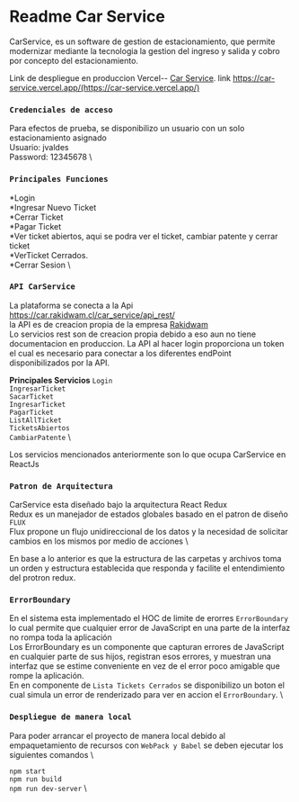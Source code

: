 # Readme Car Service
CarService, es un software de gestion de estacionamiento, que permite modernizar mediante la tecnologia la gestion del ingreso y salida y cobro por concepto del estacionamiento.

Link de despliegue en produccion Vercel-- [Car Service](https://car-service.vercel.app/).
link https://car-service.vercel.app/(https://car-service.vercel.app/)

### `Credenciales de acceso` 

Para efectos de prueba, se disponibilizo un usuario con un solo estacionamiento asignado\
Usuario: jvaldes \
Password: 12345678 \


### `Principales Funciones` 
*Login \
*Ingresar Nuevo Ticket \
*Cerrar Ticket \
*Pagar Ticket \
*Ver ticket abiertos, aqui se podra ver el ticket, cambiar patente y cerrar ticket\
*VerTicket Cerrados. \
*Cerrar Sesion \

### `API CarService`
La plataforma se conecta a la Api https://car.rakidwam.cl/car_service/api_rest/ \
la API es de creacion propia de la empresa [Rakidwam](https://www.rakidwam.cl/) \
Lo servicios rest son de creacion propia debido a eso aun no tiene documentacion en produccion. 
La API al hacer login proporciona un token el cual es necesario para conectar a los diferentes endPoint disponibilizados por la API.

**Principales Servicios**
`Login` \
`IngresarTicket` \
`SacarTicket` \
`IngresarTicket` \
`PagarTicket` \
`ListAllTicket` \
`TicketsAbiertos` \
`CambiarPatente` \

Los servicios mencionados anteriormente son lo que ocupa CarService en ReactJs

### `Patron de Arquitectura`

CarService esta diseñado bajo la arquitectura React Redux \
Redux es un manejador de estados globales basado en el patron de diseño `FLUX` \
Flux propone un flujo unidireccional de los datos y la necesidad de solicitar cambios en los mismos por medio de acciones \

En base a lo anterior es que la estructura de las carpetas y archivos toma un orden y estructura establecida que responda y facilite el entendimiento del protron redux. 

### `ErrorBoundary`
En el sistema esta implementado el HOC de limite de erorres `ErrorBoundary` lo cual permite que cualquier error de JavaScript en una parte de la interfaz no rompa toda la aplicación \
Los ErrorBoundary es un componente que capturan errores de JavaScript en cualquier parte de sus hijos, registran esos errores, y muestran una interfaz que se estime conveniente en vez de el error poco amigable que rompe la aplicación.\
En en componente de `Lista Tickets Cerrados` se disponibilizo un boton el cual simula un error de renderizado para ver en accion el `ErrorBoundary`. \

### `Despliegue de manera local `
Para poder arrancar el proyecto de manera local debido al empaquetamiento de recursos con `WebPack y Babel` se deben ejecutar los siguientes comandos \

`npm start` \
`npm run build` \
`npm run dev-server` \





